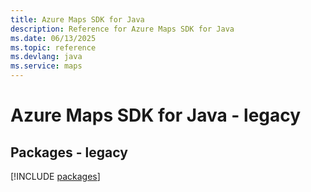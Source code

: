 ```yaml
---
title: Azure Maps SDK for Java
description: Reference for Azure Maps SDK for Java
ms.date: 06/13/2025
ms.topic: reference
ms.devlang: java
ms.service: maps
---
```

# Azure Maps SDK for Java - legacy
## Packages - legacy
[!INCLUDE [packages](maps-index.md)]